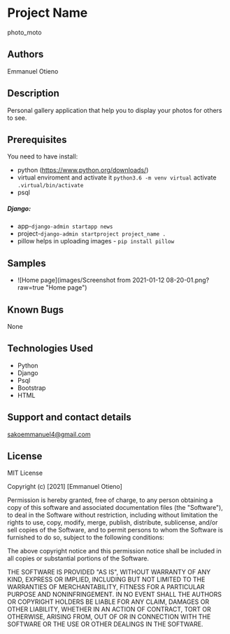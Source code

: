 # Project Name
 photo_moto

##  Authors

  Emmanuel Otieno

## Description

Personal gallery application that help you to display your photos for others to see.

## Prerequisites
You need to have install:
*  python (https://www.python.org/downloads/)
*  virtual enviroment and activate it `python3.6 -m venv virtual` activate `.virtual/bin/activate`
*  psql
#####  Django:
* app-`django-admin startapp news`
* project-`django-admin startproject project_name .`
* pillow helps in uploading images - `pip install pillow`

## Samples
* ![Home page](images/Screenshot from 2021-01-12 08-20-01.png?raw=true "Home page")


## Known Bugs
 None

## Technologies Used
 * Python
 * Django
 * Psql
 * Bootstrap
 * HTML

 ## Support and contact details

 sakoemmanuel4@gmail.com

 ## License
  MIT License

  Copyright (c) [2021] [Emmanuel Otieno]

Permission is hereby granted, free of charge, to any person obtaining a copy
of this software and associated documentation files (the "Software"), to deal
in the Software without restriction, including without limitation the rights
to use, copy, modify, merge, publish, distribute, sublicense, and/or sell
copies of the Software, and to permit persons to whom the Software is
furnished to do so, subject to the following conditions:

The above copyright notice and this permission notice shall be included in all
copies or substantial portions of the Software.

THE SOFTWARE IS PROVIDED "AS IS", WITHOUT WARRANTY OF ANY KIND, EXPRESS OR
IMPLIED, INCLUDING BUT NOT LIMITED TO THE WARRANTIES OF MERCHANTABILITY,
FITNESS FOR A PARTICULAR PURPOSE AND NONINFRINGEMENT. IN NO EVENT SHALL THE
AUTHORS OR COPYRIGHT HOLDERS BE LIABLE FOR ANY CLAIM, DAMAGES OR OTHER
LIABILITY, WHETHER IN AN ACTION OF CONTRACT, TORT OR OTHERWISE, ARISING FROM,
OUT OF OR IN CONNECTION WITH THE SOFTWARE OR THE USE OR OTHER DEALINGS IN THE
SOFTWARE.